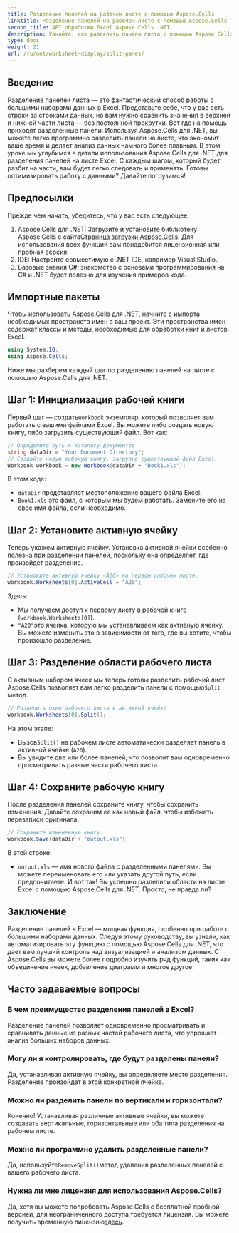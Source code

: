```yaml
---
title: Разделение панелей на рабочем листе с помощью Aspose.Cells
linktitle: Разделение панелей на рабочем листе с помощью Aspose.Cells
second_title: API обработки Excel Aspose.Cells .NET
description: Узнайте, как разделить панели листа с помощью Aspose.Cells для .NET в пошаговом руководстве. Идеально подходит для улучшенного анализа данных и настройки представления.
type: docs
weight: 21
url: /ru/net/worksheet-display/split-panes/
---
```

## Введение
Разделение панелей листа — это фантастический способ работы с большими наборами данных в Excel. Представьте себе, что у вас есть строки за строками данных, но вам нужно сравнить значения в верхней и нижней части листа — без постоянной прокрутки. Вот где на помощь приходят разделенные панели. Используя Aspose.Cells для .NET, вы можете легко программно разделить панели на листе, что экономит ваше время и делает анализ данных намного более плавным.
В этом уроке мы углубимся в детали использования Aspose.Cells для .NET для разделения панелей на листе Excel. С каждым шагом, который будет разбит на части, вам будет легко следовать и применять. Готовы оптимизировать работу с данными? Давайте погрузимся!
## Предпосылки
Прежде чем начать, убедитесь, что у вас есть следующее:
1. Aspose.Cells для .NET: Загрузите и установите библиотеку Aspose.Cells с сайта[Страница загрузки Aspose.Cells](https://releases.aspose.com/cells/net/). Для использования всех функций вам понадобится лицензионная или пробная версия.
2. IDE: Настройте совместимую с .NET IDE, например Visual Studio.
3. Базовые знания C#: знакомство с основами программирования на C# и .NET будет полезно для изучения примеров кода.
## Импортные пакеты
Чтобы использовать Aspose.Cells для .NET, начните с импорта необходимых пространств имен в ваш проект. Эти пространства имен содержат классы и методы, необходимые для обработки книг и листов Excel.
```csharp
using System.IO;
using Aspose.Cells;
```
Ниже мы разберем каждый шаг по разделению панелей на листе с помощью Aspose.Cells для .NET.
## Шаг 1: Инициализация рабочей книги
 Первый шаг — создать`Workbook` экземпляр, который позволяет вам работать с вашими файлами Excel. Вы можете либо создать новую книгу, либо загрузить существующий файл. Вот как:
```csharp
// Определите путь к каталогу документов
string dataDir = "Your Document Directory";
// Создайте новую рабочую книгу, загрузив существующий файл Excel.
Workbook workbook = new Workbook(dataDir + "Book1.xls");
```
В этом коде:
- `dataDir` представляет местоположение вашего файла Excel.
- `Book1.xls` это файл, с которым мы будем работать. Замените его на свое имя файла, если необходимо.
## Шаг 2: Установите активную ячейку
Теперь укажем активную ячейку. Установка активной ячейки особенно полезна при разделении панелей, поскольку она определяет, где произойдет разделение.
```csharp
// Установите активную ячейку «A20» на первом рабочем листе.
workbook.Worksheets[0].ActiveCell = "A20";
```
Здесь:
- Мы получаем доступ к первому листу в рабочей книге (`workbook.Worksheets[0]`).
- `"A20"`это ячейка, которую мы устанавливаем как активную ячейку. Вы можете изменить это в зависимости от того, где вы хотите, чтобы произошло разделение.
## Шаг 3: Разделение области рабочего листа
 С активным набором ячеек мы теперь готовы разделить рабочий лист. Aspose.Cells позволяет вам легко разделить панели с помощью`Split` метод.
```csharp
// Разделить окно рабочего листа в активной ячейке
workbook.Worksheets[0].Split();
```
На этом этапе:
-  Вызов`Split()` на рабочем листе автоматически разделяет панель в активной ячейке (`A20`).
- Вы увидите две или более панелей, что позволит вам одновременно просматривать разные части рабочего листа.
## Шаг 4: Сохраните рабочую книгу
После разделения панелей сохраните книгу, чтобы сохранить изменения. Давайте сохраним ее как новый файл, чтобы избежать перезаписи оригинала.
```csharp
// Сохраните измененную книгу.
workbook.Save(dataDir + "output.xls");
```
В этой строке:
- `output.xls` — имя нового файла с разделенными панелями. Вы можете переименовать его или указать другой путь, если предпочитаете.
И вот так! Вы успешно разделили области на листе Excel с помощью Aspose.Cells для .NET. Просто, не правда ли?
## Заключение
Разделение панелей в Excel — мощная функция, особенно при работе с большими наборами данных. Следуя этому руководству, вы узнали, как автоматизировать эту функцию с помощью Aspose.Cells для .NET, что дает вам лучший контроль над визуализацией и анализом данных. С Aspose.Cells вы можете более подробно изучить ряд функций, таких как объединение ячеек, добавление диаграмм и многое другое.
## Часто задаваемые вопросы
### В чем преимущество разделения панелей в Excel?  
Разделение панелей позволяет одновременно просматривать и сравнивать данные из разных частей рабочего листа, что упрощает анализ больших наборов данных.
### Могу ли я контролировать, где будут разделены панели?  
Да, устанавливая активную ячейку, вы определяете место разделения. Разделение произойдет в этой конкретной ячейке.
### Можно ли разделить панели по вертикали и горизонтали?  
Конечно! Устанавливая различные активные ячейки, вы можете создавать вертикальные, горизонтальные или оба типа разделения на рабочем листе.
### Можно ли программно удалить разделенные панели?  
 Да, используйте`RemoveSplit()`метод удаления разделенных панелей с вашего рабочего листа.
### Нужна ли мне лицензия для использования Aspose.Cells?  
 Да, хотя вы можете попробовать Aspose.Cells с бесплатной пробной версией, для неограниченного доступа требуется лицензия. Вы можете получить временную лицензию[здесь](https://purchase.aspose.com/temporary-license/).
